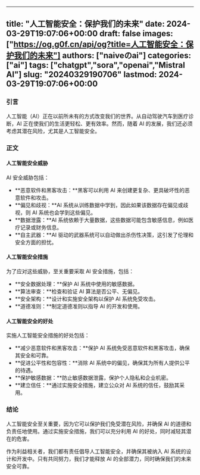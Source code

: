 
---
title: "人工智能安全：保护我们的未来"
date: 2024-03-29T19:07:06+00:00
draft: false
images: ["https://og.g0f.cn/api/og?title=人工智能安全：保护我们的未来"]
authors: ["naiveのai"]
categories: ["ai"]
tags: ["chatgpt","sora","openai","Mistral AI"]
slug: "20240329190706"
lastmod: 2024-03-29T19:07:06+00:00
---
### 引言

人工智能（AI）正在以前所未有的方式改变我们的世界。从自动驾驶汽车到医疗诊断，AI 正在使我们的生活更轻松、更有效率。然而，随着 AI 的发展，我们还必须考虑其潜在风险，尤其是人工智能安全。

### 正文

#### 人工智能安全威胁

AI 安全威胁包括：

* **恶意软件和黑客攻击：**黑客可以利用 AI 来创建更复杂、更具破坏性的恶意软件和攻击。
* **偏见和歧视：**AI 系统从训练数据中学到，因此如果该数据存在偏见或歧视，则 AI 系统也会学到这些偏见。
* **数据泄露：**AI 系统依赖于大量数据，这些数据可能包含敏感信息，例如医疗记录或财务信息。
* **自主武器：**AI 驱动的武器系统可以自动做出杀伤性决策，这引发了伦理和安全方面的担忧。

#### 人工智能安全措施

为了应对这些威胁，至关重要采取 AI 安全措施，包括：

* **安全数据处理：**保护 AI 系统中使用的敏感数据。
* **算法审查：**检查和验证 AI 算法是否公平、无偏见。
* **安全架构：**设计和实施安全架构以保护 AI 系统免受攻击。
* **道德准则：**制定道德准则以指导 AI 的开发和使用。

#### 人工智能安全的好处

实施人工智能安全措施的好处包括：

* **减少恶意软件和黑客攻击：**保护 AI 系统免受恶意软件和黑客攻击，确保其安全和可靠。
* **促进公平性和包容性：**消除 AI 系统中的偏见，确保其为所有人提供公平的待遇。
* **保护敏感数据：**防止敏感数据泄露，保护个人隐私和企业机密。
* **建立信任：**通过实施安全措施，建立公众对 AI 系统的信任，鼓励其采用。

### 结论

人工智能安全至关重要，因为它可以保护我们免受潜在风险，并确保 AI 的道德和负责任地使用。通过实施安全措施，我们可以充分利用 AI 的好处，同时减轻其潜在的危害。

作为利益相关者，我们都有责任倡导人工智能安全，并确保其被纳入 AI 系统的设计和开发中。只有共同努力，我们才能释放 AI 的全部潜力，同时确保我们的未来安全可靠。